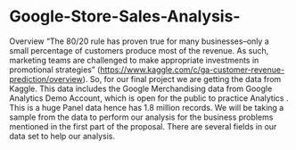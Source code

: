 # Google-Store-Sales-Analysis-

Overview
“The 80/20 rule has proven true for many businesses–only a small percentage of customers produce most of the revenue. As such, marketing teams are challenged to make appropriate investments in promotional strategies” (https://www.kaggle.com/c/ga-customer-revenue-prediction/overview). So, for our final project we are getting the data from Kaggle. This data includes the Google Merchandising data from Google Analytics Demo Account, which is open for the public to practice Analytics . This is a huge Panel data hence has 1.8 million records. We will be taking a sample from the data to perform our analysis for the business problems mentioned in the first part of the proposal. There are several fields in our data set to help our analysis.
